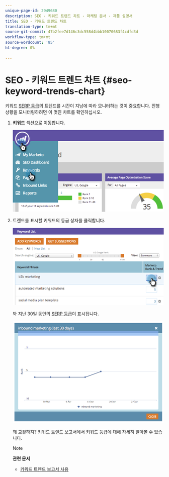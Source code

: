```yaml
---
unique-page-id: 2949680
description: SEO - 키워드 트렌드 차트 - 마케팅 문서 - 제품 설명서
title: SEO - 키워드 트렌드 차트
translation-type: tm+mt
source-git-commit: 47b2fee7d146c3dc558d4bbb10070683f4cdfd3d
workflow-type: tm+mt
source-wordcount: '85'
ht-degree: 0%

---
```



# SEO - 키워드 트렌드 차트 {#seo-keyword-trends-chart}

키워드 [SERP 등급](../../../../product-docs/additional-apps/seo/understanding-seo/understanding-search-engine-optimization.md)의 트렌드를 시간이 지남에 따라 모니터하는 것이 중요합니다. 진행 상황을 모니터링하려면 이 멋진 차트를 확인하십시오.

1. **키워드** 섹션으로 이동합니다.

   ![](assets/image2014-9-18-12-3a5-3a7.png)

1. 트렌드를 표시할 키워드의 등급 상자를 클릭합니다.

   ![](assets/image2014-9-18-12-3a5-3a11.png)

   봐 지난 30일 동안의 [SERP 등급](../../../../product-docs/additional-apps/seo/understanding-seo/understanding-search-engine-optimization.md)이 표시됩니다.

   ![](assets/image2014-9-18-12-3a5-3a14.png)

   꽤 교활하지? 키워드 트렌드 보고서에서 키워드 등급에 대해 자세히 알아볼 수 있습니다.

   >[!NOTE]
   >
   >**관련 문서**
   >
   >    
   >    
   >    * [키워드 트렌드 보고서 사용](../../../../product-docs/additional-apps/seo/reports/seo-use-the-keyword-trends-report.md)


